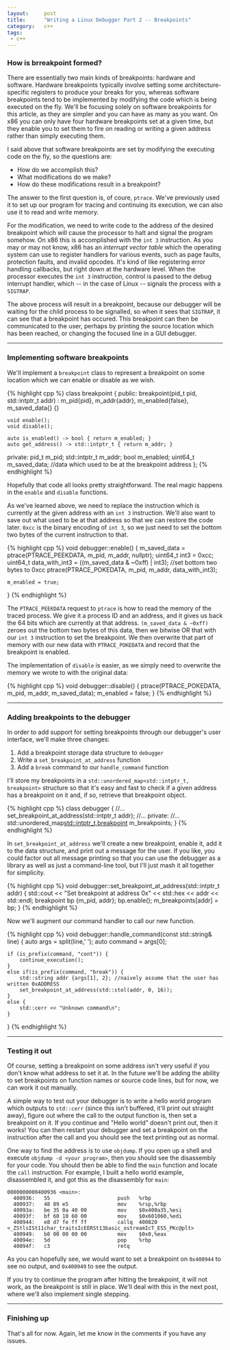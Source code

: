 ```yaml
---
layout:     post
title:      "Writing a Linux Debugger Part 2 -- Breakpoints"
category:   c++
tags:
 - c++
---
```


### How is brreakpoint formed?

There are essentially two main kinds of breakpoints: hardware and software. Hardware breakpoints typically involve setting some architecture-specific registers to produce your breaks for you, whereas software breakpoints tend to be implemented by modifying the code which is being executed on the fly. We'll be focusing solely on software breakpoints for this article, as they are simpler and you can have as many as you want. On x86 you can only have four hardware breakpoints set at a given time, but they enable you to set them to fire on reading or writing a given address rather than simply executing them.

I said above that software breakpoints are set by modifying the executing code on the fly, so the questions are:

- How do we accomplish this?
- What modifications do we make?
- How do these modifications result in a breakpoint?

The answer to the first question is, of coure, `ptrace`. We've previously used it to set up our program for tracing and continuing its execution, we can also use it to read and write memory.

For the modification, we need to write code to the address of the desired breakpoint which will cause the processor to halt and signal the program somehow. On x86 this is accomplished with the `int 3` instruction. As you may or may not know, x86 has an *interrupt vector table* which the operating system can use to register handlers for various events, such as page faults, protection faults, and invalid opcodes. It's kind of like registering error handling callbacks, but right down at the hardware level. When the processor executes the `int 3` instruction, control is passed to the debug interrupt handler, which -- in the case of Linux -- signals the process with a `SIGTRAP`.

The above process will result in a breakpoint, because our debugger will be waiting for the child process to be signalled, so when it sees that `SIGTRAP`, it can see that a breakpoint has occured. This breakpoint can then be communicated to the user, perhaps by printing the source location which has been reached, or changing the focused line in a GUI debugger.

------------------------------

### Implementing software breakpoints

We'll implement a `breakpoint` class to represent a breakpoint on some location which we can enable or disable as we wish.

{% highlight cpp %}
class breakpoint {
public:
    breakpoint(pid_t pid, std::intptr_t addr)
        : m_pid{pid}, m_addr{addr}, m_enabled{false}, m_saved_data{}
    {}

    void enable();
    void disable();

    auto is_enabled() -> bool { return m_enabled; }
    auto get_address() -> std::intptr_t { return m_addr; }

private:
    pid_t m_pid;
    std::intptr_t m_addr;
    bool m_enabled;
    uint64_t m_saved_data; //data which used to be at the breakpoint address
};
{% endhighlight %}

Hopefully that code all looks pretty straightforward. The real magic happens in the `enable` and `disable` functions.

As we've learned above, we need to replace the instruction which is currently at the given address with an `int 3` instruction. We'll also want to save out what used to be at that address so that we can restore the code later. `0xcc` is the binary encoding of `int 3`, so we just need to set the bottom two bytes of the current instruction to that.

{% highlight cpp %}
void debugger::enable() {
    m_saved_data = ptrace(PTRACE_PEEKDATA, m_pid, m_addr, nullptr);
    uint64_t int3 = 0xcc;
    uint64_t data_with_int3 = ((m_saved_data & ~0xff) | int3); //set bottom two bytes to 0xcc
    ptrace(PTRACE_POKEDATA, m_pid, m_addr, data_with_int3);

    m_enabled = true;
}
{% endhighlight %}

The `PTRACE_PEEKDATA` request to `ptrace` is how to read the memory of the traced process. We give it a process ID and an address, and it gives us back the 64 bits which are currently at that address. `(m_saved_data & ~0xff)` zeroes out the bottom two bytes of this data, then we bitwise OR that with our `int 3` instruction to set the breakpoint. We then overwrite that part of memory with our new data with `PTRACE_POKEDATA` and record that the breakpoint is enabled.

The implementation of `disable` is easier, as we simply need to overwrite the memory we wrote to with the original data:

{% highlight cpp %}
void debugger::disable() {
    ptrace(PTRACE_POKEDATA, m_pid, m_addr, m_saved_data);
    m_enabled = false;
}
{% endhighlight %}

------------------------------

### Adding breakpoints to the debugger

In order to add support for setting breakpoints through our debugger's user interface, we'll make three changes:

1. Add a breakpoint storage data structure to `debugger`
2. Write a `set_breakpoint_at_address` function
3. Add a `break` command to our `handle_command` function

I'll store my breakpoints in a `std::unordered_map<std::intptr_t, breakpoint>` structure so that it's easy and fast to check if a given address has a breakpoint on it and, if so, retrieve that breakpoint object.


{% highlight cpp %}
class debugger {
    //...
    set_breakpoint_at_address(std::intptr_t addr);
    //...
private:
    //...
    std::unordered_map<std::intptr_t,breakpoint> m_breakpoints;
}
{% endhighlight %}

In `set_breakpoint_at_address` we'll create a new breakpoint, enable it, add it to the data structure, and print out a message for the user. If you like, you could factor out all message printing so that you can use the debugger as a library as well as just a command-line tool, but I'll just mash it all together for simplicity.

{% highlight cpp %}
void debugger::set_breakpoint_at_address(std::intptr_t addr) {
    std::cout << "Set breakpoint at address 0x" << std::hex << addr << std::endl;
    breakpoint bp {m_pid, addr};
    bp.enable();
    m_breakpoints[addr] = bp;
}
{% endhighlight %}

Now we'll augment our command handler to call our new function.

{% highlight cpp %}
void debugger::handle_command(const std::string& line) {
    auto args = split(line,' ');
    auto command = args[0];

    if (is_prefix(command, "cont")) {
        continue_execution();
    }
    else if(is_prefix(command, "break")) {
        std::string addr {args[1], 2}; //naively assume that the user has written 0xADDRESS
        set_breakpoint_at_address(std::stol(addr, 0, 16));
    }
    else {
        std::cerr << "Unknown command\n";
    }
}
{% endhighlight %}

------------------------------

### Testing it out

Of course, setting a breakpoint on some address isn't very useful if you don't know what address to set it at. In the future we'll be adding the ability to set breakpoints on function names or source code lines, but for now, we can work it out manually.

A simple way to test out your debugger is to write a hello world program which outputs to `std::cerr` (since this isn't buffered, it'll print out straight away), figure out where the call to the output function is, then set a breakpoint on it. If you continue and "Hello world" doesn't print out, then it works! You can then restart your debugger and set a breakpoint on the instruction after the call and you should see the text printing out as normal.

One way to find the address is to use `objdump`. If you open up a shell and execute `objdump -d <your program>`, then you should see the disassembly for your code. You should then be able to find the `main` function and locate the `call` instruction. For example, I built a hello world example, disassembled it, and got this as the disassembly for `main`:

```
0000000000400936 <main>:
  400936:	55                   	push   %rbp
  400937:	48 89 e5             	mov    %rsp,%rbp
  40093a:	be 35 0a 40 00       	mov    $0x400a35,%esi
  40093f:	bf 60 10 60 00       	mov    $0x601060,%edi
  400944:	e8 d7 fe ff ff       	callq  400820 <_ZStlsISt11char_traitsIcEERSt13basic_ostreamIcT_ES5_PKc@plt>
  400949:	b8 00 00 00 00       	mov    $0x0,%eax
  40094e:	5d                   	pop    %rbp
  40094f:	c3                   	retq
```

As you can hopefully see, we would want to set a breakpoint on `0x400944` to see no output, and `0x400949` to see the output.

If you try to continue the program after hitting the breakpoint, it will not work, as the breakpoint is still in place. We'll deal with this in the next post, where we'll also implement single stepping.

------------------------------

### Finishing up

That's all for now. Again, let me know in the comments if you have any issues.

